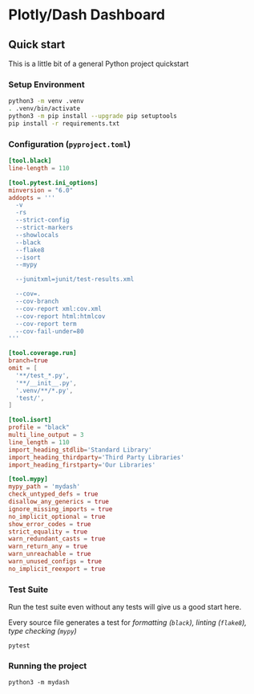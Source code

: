 # Plotly/Dash Dashboard

## Quick start

This is a little bit of a general Python project quickstart

### Setup Environment

```bash
python3 -m venv .venv
. .venv/bin/activate
python3 -m pip install --upgrade pip setuptools
pip install -r requirements.txt
```

### Configuration (`pyproject.toml`)

```toml
[tool.black]
line-length = 110

[tool.pytest.ini_options]
minversion = "6.0"
addopts = '''
  -v
  -rs
  --strict-config
  --strict-markers
  --showlocals
  --black
  --flake8
  --isort
  --mypy

  --junitxml=junit/test-results.xml

  --cov=.
  --cov-branch
  --cov-report xml:cov.xml
  --cov-report html:htmlcov
  --cov-report term
  --cov-fail-under=80
'''

[tool.coverage.run]
branch=true
omit = [
  '**/test_*.py',
  '**/__init__.py',
  '.venv/**/*.py',
  'test/',
]

[tool.isort]
profile = "black"
multi_line_output = 3
line_length = 110
import_heading_stdlib='Standard Library'
import_heading_thirdparty='Third Party Libraries'
import_heading_firstparty='Our Libraries'

[tool.mypy]
mypy_path = 'mydash'
check_untyped_defs = true
disallow_any_generics = true
ignore_missing_imports = true
no_implicit_optional = true
show_error_codes = true
strict_equality = true
warn_redundant_casts = true
warn_return_any = true
warn_unreachable = true
warn_unused_configs = true
no_implicit_reexport = true
```

### Test Suite

Run the test suite even without any tests will give us a good start here.

Every source file generates a test for _formatting (`black`), linting (`flake8`), type checking (`mypy`)_

```
pytest
```

### Running the project

```
python3 -m mydash
```
